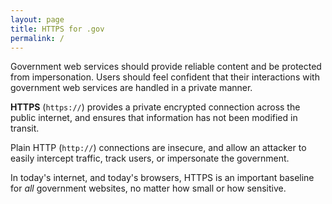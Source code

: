 ```yaml
---
layout: page
title: HTTPS for .gov
permalink: /
---
```


Government web services should provide reliable content and be protected from impersonation. Users should feel confident that their interactions with government web services are handled in a private manner.

**HTTPS** (`https://`) provides a private encrypted connection across the public internet, and ensures that information has not been modified in transit.

Plain HTTP (`http://`) connections are insecure, and allow an attacker to easily intercept traffic, track users, or impersonate the government.

In today's internet, and today's browsers, HTTPS is an important baseline for _all_ government websites, no matter how small or how sensitive.
